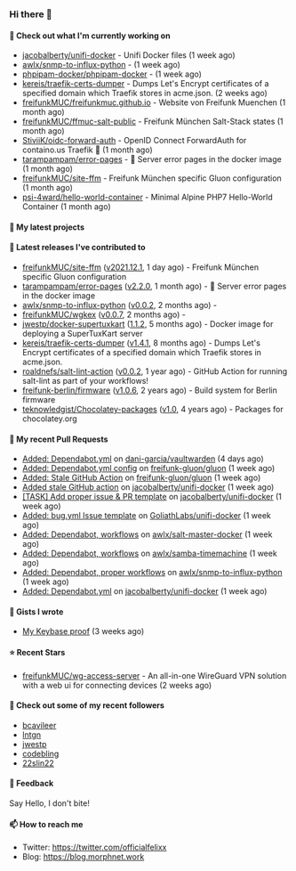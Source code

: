 ### Hi there 👋

#### 👷 Check out what I'm currently working on

- [jacobalberty/unifi-docker](https://github.com/jacobalberty/unifi-docker) - Unifi Docker files (1 week ago)
- [awlx/snmp-to-influx-python](https://github.com/awlx/snmp-to-influx-python) -  (1 week ago)
- [phpipam-docker/phpipam-docker](https://github.com/phpipam-docker/phpipam-docker) -  (1 week ago)
- [kereis/traefik-certs-dumper](https://github.com/kereis/traefik-certs-dumper) - Dumps Let&#39;s Encrypt certificates of a specified domain which Traefik stores in acme.json. (2 weeks ago)
- [freifunkMUC/freifunkmuc.github.io](https://github.com/freifunkMUC/freifunkmuc.github.io) - Website von Freifunk Muenchen (1 month ago)
- [freifunkMUC/ffmuc-salt-public](https://github.com/freifunkMUC/ffmuc-salt-public) - Freifunk München Salt-Stack states (1 month ago)
- [StiviiK/oidc-forward-auth](https://github.com/StiviiK/oidc-forward-auth) - OpenID Connect ForwardAuth for containo.us Traefik 🔐 (1 month ago)
- [tarampampam/error-pages](https://github.com/tarampampam/error-pages) - :construction: Server error pages in the docker image (1 month ago)
- [freifunkMUC/site-ffm](https://github.com/freifunkMUC/site-ffm) - Freifunk München specific Gluon configuration (1 month ago)
- [psi-4ward/hello-world-container](https://github.com/psi-4ward/hello-world-container) - Minimal Alpine PHP7 Hello-World Container (1 month ago)

#### 🌱 My latest projects


#### 🔭 Latest releases I've contributed to

- [freifunkMUC/site-ffm](https://github.com/freifunkMUC/site-ffm) ([v2021.12.1](https://github.com/freifunkMUC/site-ffm/releases/tag/v2021.12.1), 1 day ago) - Freifunk München specific Gluon configuration
- [tarampampam/error-pages](https://github.com/tarampampam/error-pages) ([v2.2.0](https://github.com/tarampampam/error-pages/releases/tag/v2.2.0), 1 month ago) - :construction: Server error pages in the docker image
- [awlx/snmp-to-influx-python](https://github.com/awlx/snmp-to-influx-python) ([v0.0.2](https://github.com/awlx/snmp-to-influx-python/releases/tag/v0.0.2), 2 months ago) - 
- [freifunkMUC/wgkex](https://github.com/freifunkMUC/wgkex) ([v0.0.7](https://github.com/freifunkMUC/wgkex/releases/tag/v0.0.7), 2 months ago) - 
- [jwestp/docker-supertuxkart](https://github.com/jwestp/docker-supertuxkart) ([1.1.2](https://github.com/jwestp/docker-supertuxkart/releases/tag/1.1.2), 5 months ago) - Docker image for deploying a SuperTuxKart server
- [kereis/traefik-certs-dumper](https://github.com/kereis/traefik-certs-dumper) ([v1.4.1](https://github.com/kereis/traefik-certs-dumper/releases/tag/v1.4.1), 8 months ago) - Dumps Let&#39;s Encrypt certificates of a specified domain which Traefik stores in acme.json.
- [roaldnefs/salt-lint-action](https://github.com/roaldnefs/salt-lint-action) ([v0.0.2](https://github.com/roaldnefs/salt-lint-action/releases/tag/v0.0.2), 1 year ago) - GitHub Action for running salt-lint as part of your workflows!
- [freifunk-berlin/firmware](https://github.com/freifunk-berlin/firmware) ([v1.0.6](https://github.com/freifunk-berlin/firmware/releases/tag/v1.0.6), 2 years ago) - Build system for Berlin firmware
- [teknowledgist/Chocolatey-packages](https://github.com/teknowledgist/Chocolatey-packages) ([v1.0](https://github.com/teknowledgist/Chocolatey-packages/releases/tag/v1.0), 4 years ago) - Packages for chocolatey.org

#### 🔨 My recent Pull Requests

- [Added: Dependabot.yml](https://github.com/dani-garcia/vaultwarden/pull/2127) on [dani-garcia/vaultwarden](https://github.com/dani-garcia/vaultwarden) (4 days ago)
- [Added: Dependabot.yml config](https://github.com/freifunk-gluon/gluon/pull/2335) on [freifunk-gluon/gluon](https://github.com/freifunk-gluon/gluon) (1 week ago)
- [Added: Stale GitHub Action](https://github.com/freifunk-gluon/gluon/pull/2334) on [freifunk-gluon/gluon](https://github.com/freifunk-gluon/gluon) (1 week ago)
- [Added stale GitHub action](https://github.com/jacobalberty/unifi-docker/pull/487) on [jacobalberty/unifi-docker](https://github.com/jacobalberty/unifi-docker) (1 week ago)
- [[TASK] Add proper issue &amp; PR template](https://github.com/jacobalberty/unifi-docker/pull/486) on [jacobalberty/unifi-docker](https://github.com/jacobalberty/unifi-docker) (1 week ago)
- [Added: bug.yml Issue template](https://github.com/GoliathLabs/unifi-docker/pull/2) on [GoliathLabs/unifi-docker](https://github.com/GoliathLabs/unifi-docker) (1 week ago)
- [Added: Dependabot, workflows](https://github.com/awlx/salt-master-docker/pull/1) on [awlx/salt-master-docker](https://github.com/awlx/salt-master-docker) (1 week ago)
- [Added: Dependabot, workflows](https://github.com/awlx/samba-timemachine/pull/11) on [awlx/samba-timemachine](https://github.com/awlx/samba-timemachine) (1 week ago)
- [Added: Dependabot, proper workflows](https://github.com/awlx/snmp-to-influx-python/pull/5) on [awlx/snmp-to-influx-python](https://github.com/awlx/snmp-to-influx-python) (1 week ago)
- [Added: Dependabot.yml](https://github.com/jacobalberty/unifi-docker/pull/484) on [jacobalberty/unifi-docker](https://github.com/jacobalberty/unifi-docker) (1 week ago)

#### 📓 Gists I wrote

- [My Keybase proof](https://gist.github.com/69863960a08efeb03ad576ccaf93d880) (3 weeks ago)

#### ⭐ Recent Stars

- [freifunkMUC/wg-access-server](https://github.com/freifunkMUC/wg-access-server) - An all-in-one WireGuard VPN solution with a web ui for connecting devices (2 weeks ago)

#### 👯 Check out some of my recent followers

- [bcavileer](https://github.com/bcavileer)
- [lntgn](https://github.com/lntgn)
- [jwestp](https://github.com/jwestp)
- [codebling](https://github.com/codebling)
- [22slin22](https://github.com/22slin22)

#### 💬 Feedback

Say Hello, I don't bite!

#### 📫 How to reach me

- Twitter: https://twitter.com/officialfelixx
- Blog: https://blog.morphnet.work